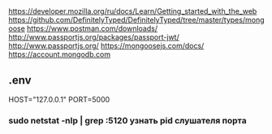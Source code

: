 ##
https://developer.mozilla.org/ru/docs/Learn/Getting_started_with_the_web
https://github.com/DefinitelyTyped/DefinitelyTyped/tree/master/types/mongoose
https://www.postman.com/downloads/
http://www.passportjs.org/packages/passport-jwt/
http://www.passportjs.org/
https://mongoosejs.com/docs/
https://account.mongodb.com
## .env
HOST="127.0.0.1"
PORT=5000
### sudo netstat -nlp | grep :5120 узнать pid слушателя порта
